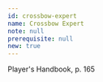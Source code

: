 ```yaml
---
id: crossbow-expert
name: Crossbow Expert
note: null
prerequisite: null
new: true
---
```

Player's Handbook, p. 165